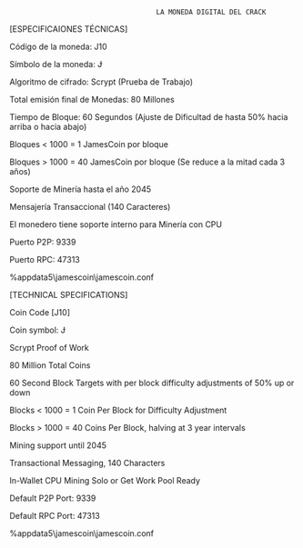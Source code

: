                                         LA MONEDA DIGITAL DEL CRACK

[ESPECIFICAIONES TÉCNICAS]

Código de la moneda: J10

Símbolo de la moneda: Ɉ

Algoritmo de cifrado: Scrypt (Prueba de Trabajo)

Total emisión final de Monedas: 80 Millones

Tiempo de Bloque: 60 Segundos (Ajuste de Dificultad de hasta 50% hacia arriba o hacia abajo)

Bloques < 1000 = 1 JamesCoin por bloque

Bloques > 1000 = 40 JamesCoin por bloque (Se reduce a la mitad cada 3 años)

Soporte de Minería hasta el año 2045

Mensajería Transaccional (140 Caracteres)

El monedero tiene soporte interno para Minería con CPU

Puerto P2P: 9339

Puerto RPC: 47313

%appdata5\jamescoin\jamescoin.conf

[TECHNICAL SPECIFICATIONS]

Coin Code [J10]

Coin symbol: Ɉ

Scrypt Proof of Work

80 Million Total Coins

60 Second Block Targets with per block difficulty adjustments of 50% up or down

Blocks < 1000 = 1 Coin Per Block for Difficulty Adjustment

Blocks > 1000 = 40 Coins Per Block, halving at 3 year intervals

Mining support until 2045

Transactional Messaging, 140 Characters

In-Wallet CPU Mining Solo or Get Work Pool Ready

Default P2P Port: 9339

Default RPC Port: 47313

%appdata5\jamescoin\jamescoin.conf
